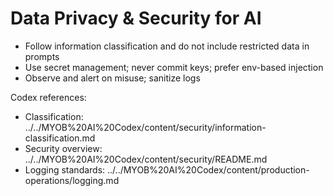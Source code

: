# Data Privacy & Security for AI

- Follow information classification and do not include restricted data in prompts
- Use secret management; never commit keys; prefer env-based injection
- Observe and alert on misuse; sanitize logs

Codex references:
- Classification: ../../MYOB%20AI%20Codex/content/security/information-classification.md
- Security overview: ../../MYOB%20AI%20Codex/content/security/README.md
- Logging standards: ../../MYOB%20AI%20Codex/content/production-operations/logging.md
